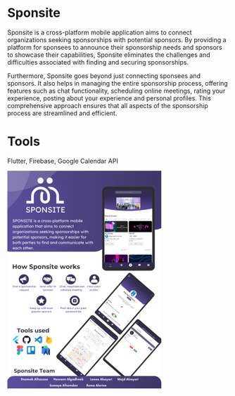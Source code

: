 # Sponsite

Sponsite is a cross-platform mobile application aims to connect organizations seeking sponsorships with potential sponsors. By providing a platform for sponsees to announce their sponsorship needs and sponsors to showcase their capabilities, Sponsite eliminates the challenges and difficulties associated with finding and securing sponsorships.

Furthermore, Sponsite goes beyond just connecting sponsees and sponsors. It also helps in managing the entire sponsorship process, offering features such as chat functionality, scheduling online meetings, rating your experience, posting about your experience and personal profiles. This comprehensive approach ensures that all aspects of the sponsorship process are streamlined and efficient.

# Tools
Flutter, Firebase, Google Calendar API

<p align="left">
<img src="Poster.png" width="350" alt="Sponsite poster">
</p>
